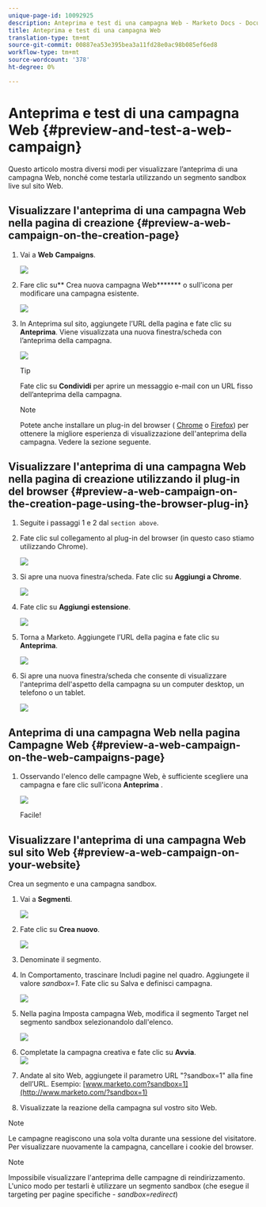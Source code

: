 ```yaml
---
unique-page-id: 10092925
description: Anteprima e test di una campagna Web - Marketo Docs - Documentazione prodotto
title: Anteprima e test di una campagna Web
translation-type: tm+mt
source-git-commit: 00887ea53e395bea3a11fd28e0ac98b085ef6ed8
workflow-type: tm+mt
source-wordcount: '378'
ht-degree: 0%

---
```



# Anteprima e test di una campagna Web {#preview-and-test-a-web-campaign}

Questo articolo mostra diversi modi per visualizzare l’anteprima di una campagna Web, nonché come testarla utilizzando un segmento sandbox live sul sito Web.

## Visualizzare l&#39;anteprima di una campagna Web nella pagina di creazione {#preview-a-web-campaign-on-the-creation-page}

1. Vai a **Web** **Campaigns**.

   ![](assets/image2016-8-18-15-3a59-3a35.png)

1. Fare clic su** Crea nuova campagna Web******* o sull&#39;icona per modificare una campagna esistente.

   ![](assets/create-new-or-edit-web-campaign.png)

1. In Anteprima sul sito, aggiungete l’URL della pagina e fate clic su **Anteprima**. Viene visualizzata una nuova finestra/scheda con l’anteprima della campagna.

   ![](assets/three-1.png)

   >[!TIP]
   >
   >Fate clic su **Condividi** per aprire un messaggio e-mail con un URL fisso dell’anteprima della campagna.

   >[!NOTE]
   >
   >Potete anche installare un plug-in del browser ( [Chrome](https://chrome.google.com/webstore/detail/marketo-web-personalizati/ldiddonjplchallbngbccbfdfeldohkj) o [Firefox](http://docs.marketo.com/display/docs/assets/mwp-0.0.0.8.xpi)) per ottenere la migliore esperienza di visualizzazione dell&#39;anteprima della campagna. Vedere la sezione seguente.

## Visualizzare l&#39;anteprima di una campagna Web nella pagina di creazione utilizzando il plug-in del browser {#preview-a-web-campaign-on-the-creation-page-using-the-browser-plug-in}

1. Seguite i passaggi 1 e 2 dal `section above`.
1. Fate clic sul collegamento al plug-in del browser (in questo caso stiamo utilizzando Chrome).

   ![](assets/4-1.png)

1. Si apre una nuova finestra/scheda. Fate clic su **Aggiungi a Chrome**.

   ![](assets/five.png)

1. Fate clic su **Aggiungi estensione**.

   ![](assets/six.png)

1. Torna a Marketo. Aggiungete l’URL della pagina e fate clic su **Anteprima**.

   ![](assets/seven.png)

1. Si apre una nuova finestra/scheda che consente di visualizzare l&#39;anteprima dell&#39;aspetto della campagna su un computer desktop, un telefono o un tablet.

   ![](assets/campaign-preview.png)

## Anteprima di una campagna Web nella pagina Campagne Web {#preview-a-web-campaign-on-the-web-campaigns-page}

1. Osservando l&#39;elenco delle campagne Web, è sufficiente scegliere una campagna e fare clic sull&#39;icona **Anteprima** .

   ![](assets/web-campaigns-1-preview-hand.png)

   Facile!

## Visualizzare l&#39;anteprima di una campagna Web sul sito Web {#preview-a-web-campaign-on-your-website}

Crea un segmento e una campagna sandbox.

1. Vai a **Segmenti**.

   ![](assets/new-dropdown-segments-hand.jpg)

1. Fate clic su **Crea nuovo**.

   ![](assets/image2015-9-10-10-3a42-3a39.png)

1. Denominate il segmento.
1. In Comportamento, trascinare Includi pagine nel quadro. Aggiungete il valore *sandbox=1*. Fate clic su Salva e definisci campagna.

   ![](assets/segment.png)

1. Nella pagina Imposta campagna Web, modifica il segmento Target nel segmento sandbox selezionandolo dall&#39;elenco.

   ![](assets/set-web-campaign-target-segment.jpg)

1. Completate la campagna creativa e fate clic su **Avvia**.\
   ![](assets/click-launch.jpg)

1. Andate al sito Web, aggiungete il parametro URL &quot;?sandbox=1&quot; alla fine dell’URL. Esempio: [www.marketo.com?sandbox=1](http://www.marketo.com/?sandbox=1)
1. Visualizzate la reazione della campagna sul vostro sito Web.

>[!NOTE]
>
>Le campagne reagiscono una sola volta durante una sessione del visitatore. Per visualizzare nuovamente la campagna, cancellare i cookie del browser.

>[!NOTE]
>
>Impossibile visualizzare l&#39;anteprima delle campagne di reindirizzamento. L&#39;unico modo per testarli è utilizzare un segmento sandbox (che esegue il targeting per pagine specifiche - *sandbox=redirect*)

